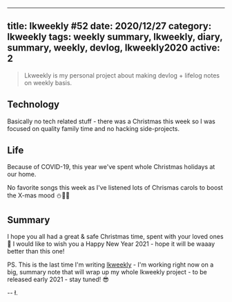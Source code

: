 
---
title: lkweekly #52
date: 2020/12/27
category: lkweekly
tags: weekly summary, lkweekly, diary, summary, weekly, devlog, lkweekly2020
active: 2
---

> Lkweekly is my personal project about making devlog + lifelog notes on weekly basis.

## Technology

Basically no tech related stuff - there was a Christmas this week so I was focused on quality family time and no hacking side-projects.

## Life

Because of COVID-19, this year we've spent whole Christmas holidays at our home.

No favorite songs this week as I've listened lots of Chrismas carols to boost the X-mas mood ⛄🎄🎅

## Summary

I hope you all had a great & safe Christmas time, spent with your loved ones 🤗 I would like to wish you a Happy New Year 2021 - hope it will be waaay better than this one!

PS. This is the last time I'm writing [lkweekly](/notes/?category=lkweekly) - I'm working right now on a big, summary note that will wrap up my whole lkweekly project - to be released early 2021 - stay tuned! 😎

-- ł.
